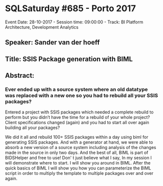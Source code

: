 # SQLSaturday #685 - Porto 2017
Event Date: 28-10-2017 - Session time: 09:00:00 - Track: BI Platform Architecture, Development  Analytics 
## Speaker: Sander van der hoeff
## Title: SSIS Package generation with BIML
## Abstract:
### Ever ended up with a source system where an old datatype was replaced with a new one so you had to rebuild all your SSIS packages? 
Entered a project with SSIS packages which needed a complete rebuild to perform but you didn’t have the time for a rebuild of your whole project?
Client specifications changed (again) and you had to start all over again building all your packages?

We did it all and rebuild 100+ SSIS packages within a day using biml for generating SSIS packages. 
And with a generator at hand, we were able to absorb a new version of a source system including analysis of the changes made in the source in only two days. And the best of all, BIML is part of BIDSHelper and free to use!
Don' t just believe what I say, In my session I will demonstrate where to start. 
I will show you around in BIML. After the quick basics of BIML I will show you how you can parameterize the BIML script in order to multiply the template to multiple packages over and over again.
